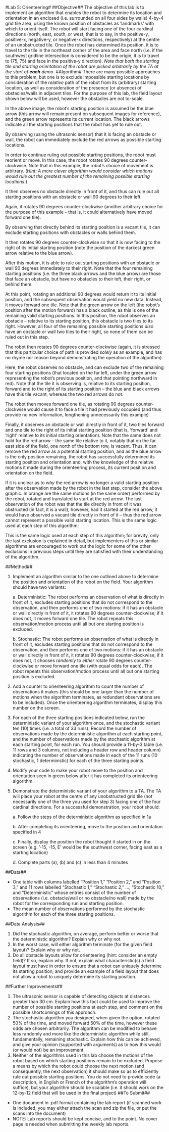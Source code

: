 #Lab 5: Orienteering#
##Objective##
The objective of this lab is to implement an algorithm that enables the robot to determine its location 
and orientation in an enclosed (i.e. surrounded on all four sides by walls) 4-by-4 grid tile area, using the 
known position of obstacles as ‘landmarks’ with which to orient itself. The robot will start facing one of 
the four cardinal directions (north, east, south, or west, that is to say, in the positive-y, positive-x, 
negative-y, or negative-x directions, respectively) at the centre of an unobstructed tile. Once the robot 
has determined its position, it is to travel to the tile in the northeast corner of the area and face north 
(i.e. if the southwest gridline intersection is considered to be the origin, it is to travel to (75, 75) and face 
in the positive-y direction). _Note that both the starting tile and starting orientation of the robot are picked arbitrarily by the TA at the start of **each** demo._
#Algorithm#
There are many possible approaches to this problem, but one is to exclude impossible starting locations 
by consideration of the _relative_ path of the robot from its (arbitrary) starting location, as well as 
consideration of the presence (or absence) of obstacles/walls in adjacent tiles. For the purpose of this 
lab, the field layout shown below will be used, however the obstacles are not to-scale.

In the above image, the robot’s starting position is assumed be the blue arrow (this arrow will remain 
present on subsequent images for reference), and the green arrow represents its current location. The 
black arrows indicate all the starting positions that the robot has yet to rule out.

By observing (using the ultrasonic sensor) that it is facing an obstacle or wall, the robot can immediately 
exclude the red arrows as possible starting locations.

In order to continue ruling out possible starting positions, the robot must reorient or move. In this case, 
the robot rotates 90 degrees counter-clockwise. Note that in this example, the robot’s choice of 
movement is arbitrary. (_Hint: A more clever algorithm would consider which motions would rule out the greatest number of the remaining possible starting locations._)

It then observes no obstacle directly in front of it, and thus can rule out all starting positions with an 
obstacle or wall 90 degrees to their left.

Again, it rotates 90 degrees counter-clockwise (another arbitrary choice for the purpose of this example 
– that is, it could alternatively have moved forward one tile).

By observing that directly behind its starting position is a vacant tile, it can exclude starting positions 
with obstacles or walls behind them.

It then rotates 90 degrees counter-clockwise so that it is now facing to the right of its initial starting 
position (note the position of the darkest green arrow relative to the blue arrow).

After this motion, it is able to rule out starting positions with an obstacle or wall 90 degrees immediately 
to their right. Note that the four remaining starting positions (i.e. the three black arrows and the blue 
arrow) are those that face an obstacle, but have no obstacles to their left, their right, or behind them.

At this point, rotating an additional 90 degrees would return it to its initial position, and the subsequent 
observation would yield no new data. Instead, it moves forward one tile. Note that the green arrow on 
the left (the robot’s position after the motion forward) has a black outline, as this is one of the 
remaining valid starting positions. In this position, the robot observes an obstacle – relative to its 
starting position, this obstacle is two tiles to its right. However, all four of the remaining possible starting 
positions _also_ have an obstacle or wall two tiles to their right, so none of them can be ruled out in this 
step.

The robot then rotates 90 degrees counter-clockwise (again, it is stressed that this particular choice of 
path is provided _solely_ as an example, and has no rhyme nor reason beyond demonstrating the 
operation of the algorithm).

Here, the robot observes no obstacle, and can exclude two of the remaining four starting positions (that 
located on the far left, under the green arrow representing the robot’s previous position, and that 
pointing northward in red). Note that the tile it is observing is, relative to its starting position, forward 
and to the right of its starting position – the blue and black arrows have this tile vacant, whereas the two 
red arrows do not.

The robot then moves forward one tile, as rotating 90 degrees counter-clockwise would cause it to face 
a tile it had previously occupied (and thus provide no new information, lengthening unnecessarily this 
example)

Finally, it observes an obstacle or wall directly in front of it, two tiles forward and one tile to the right of 
its initial starting position (that is, ‘forward’ and ‘right’ relative to its initial starting orientation). Note 
that the same does not hold for the red arrow – the same tile relative to it, notably that on the far east 
side of the field, one north of the bottom row, is vacant. Thus, it can remove the red arrow as a 
potential starting position, and as the blue arrow is the only position remaining, the robot has 
successfully determined its starting position and orientation and, with the knowledge of the relative 
motions it made during the orienteering process, its current position and orientation on the field.

If it is unclear as to _why_ the red arrow is no longer a valid starting position after the observation made 
by the robot in the last step, consider the above graphic. In orange are the same motions (in the same 
order) performed by the robot, rotated and translated to start at the red arrow. The last observation of 
the robot was that the tile directly in front of it was obstructed (in fact, it is a wall), however, had it 
started at the red arrow, it would have observed a vacant tile directly in front of it – thus the red arrow 
cannot represent a possible valid starting location.
This is the same logic used at each step of this algorithm; 

This is the same logic used at each step of this algorithm; for brevity, only the last exclusion is explained 
in detail, but implementers of this or similar algorithms are encouraged to work out the logic for some 
of the other exclusions in previous steps until they are satisfied with their understanding of the 
algorithm.

##Method##
1. Implement an algorithm similar to the one outlined above to determine the position and 
orientation of the robot on the field. Your algorithm should have two variants:

    a. Deterministic: The robot performs an observation of what is directly in front of it, 
       excludes starting positions that do not correspond to the observation, and then 
       performs one of two motions: if it has an obstacle or wall directly in front of it, it rotates 
       90 degrees counter-clockwise; if it does not, it moves forward one tile. The robot 
       repeats this observation/motion process until all but one starting position is excluded.

    b. Stochastic: The robot performs an observation of what is directly in front of it, excludes 
       starting positions that do not correspond to the observation, and then performs one of 
       two motions: if it has an obstacle or wall directly in front of it, it rotates 90 degrees 
       counter-clockwise; if it does not, it chooses _randomly_ to _either_ rotate 90 degrees 
       counter-clockwise or move forward one tile (with equal odds for each). The robot 
       repeats this observation/motion process until all but one starting position is excluded.
2. Add a counter to orienteering algorithm to count the number of observations it makes (this 
should be one larger than the number of motions when the algorithm terminates, as redundant 
observations are to be included). Once the orienteering algorithm terminates, display this 
number on the screen.

3. For each of the three starting positions indicated below, run the deterministic variant of your 
algorithm once, and the stochastic variant ten (10) times (i.e. a total of 33 runs). Record the 
number of observations made by the deterministic algorithm at each starting point, and the 
number of observations made by the stochastic algorithm at each starting point, for each run. 
You should provide a 11-by-3 table (i.e. 11 rows and 3 columns, not including a header row and 
header column) indicating the number of observations made in each of the 11 runs (10 
stochastic, 1 deterministic) for each of the three starting points.

4. Modify your code to make your robot move to the position and orientation seen in green below 
after it has completed its orienteering algorithm.

5. Demonstrate the deterministic variant of your algorithm to a TA. The TA will place your robot at 
the centre of any unobstructed grid tile (not necessarily one of the three you used for step 3) 
facing one of the four cardinal directions. For a successful demonstration, your robot should:

    a. Follow the steps of the deterministic algorithm as specified in 1a
    
    b. After completing its orienteering, move to the position and orientation specified in 4
    
    c. Finally, display the position the robot thought it started in on the screen (e.g. ’-15, -15, E’ would be the southwest corner, facing east as a starting location)
    
    d. Complete parts (a), (b) and (c) in less than 4 minutes

##Data##
* One table with columns labelled “Position 1,” “Position 2,” and “Position 3,” and 11 rows 
  labelled “Stochastic 1,” “Stochastic 2,” …, “Stochastic 10,” and “Deterministic” whose entries 
  consist of the number of observations (i.e. obstacle/wall or no obstacle/no wall) made by the 
  robot for the corresponding run and starting position.
* The mean number of observations performed by the stochastic algorithm for each of the three starting positions.

##Data Analysis##
1. Did the stochastic algorithm, on average, perform better or worse that the deterministic algorithm? Explain why or why not.
2. In the worst case, will either algorithm terminate (for the given field layout)? Explain why or why not.
3. Do all obstacle layouts allow for orienteering (hint: consider an empty field)? If so, explain why. If not, explain what characteristic(s) a field layout must have in order to ensure that a robot can uniquely determine its starting position, and provide an example of a field layout that does not allow a robot to uniquely determine its starting position.

##Further Improvements##
1. The ultrasonic sensor is capable of detecting objects at distances greater than 30 cm. Explain how this fact could be used to improve the number of possible starting positions at each step, and comment on the possible shortcomings of this approach.
2. The stochastic algorithm you designed, when given the option, rotated 50% of the time, and moved forward 50% of the time, however these odds are chosen arbitrarily. The algorithm can be modified to behave less randomly and more like the deterministic algorithm while still, fundamentally, remaining stochastic. Explain how this can be achieved, and give your opinion (supported with arguments) as to how this would (or would not) be an improvement.
3. Neither of the algorithms used in this lab choose the motions of the robot based on which starting positions remain to be excluded. Propose a means by which the robot could choose the next motion (and consequently, the next observation) it should make so as to efficiently rule out possible starting positions. You do not need to provide code (a description, in English or French of the algorithm’s operation will suffice), but your algorithm should be scalable (i.e. it should work on the 12-by-12 field that will be used in the final project)
##To Submit##
* One document in .pdf format containing the lab report (if scanned work is included, you may either attach the scan and zip the file, or put the scans into the document)
* NOTE: Lab reports should be kept concise, and to the point. No cover page is needed when submitting the weekly lab reports.
